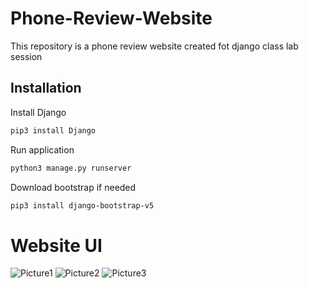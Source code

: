 # Phone-Review-Website

This repository is a phone review website created fot django class lab session

## Installation

Install Django
```bash
pip3 install Django
```

Run application
```bash
python3 manage.py runserver
```

Download bootstrap if needed
```bash
pip3 install django-bootstrap-v5
```

# Website UI

![Picture1](https://user-images.githubusercontent.com/45817738/236128391-6cccc5bf-899f-4816-aef4-a1e178358bb5.png)
![Picture2](https://user-images.githubusercontent.com/45817738/236128551-36791fcf-f3be-43d1-aed5-67e1bf9f4358.png)
![Picture3](https://user-images.githubusercontent.com/45817738/236128554-0a930055-3fa9-491d-ba38-399b6a9cf472.png)
